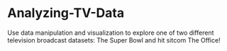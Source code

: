 # Analyzing-TV-Data
Use data manipulation and visualization to explore one of two different television broadcast datasets: The Super Bowl and hit sitcom The Office!
